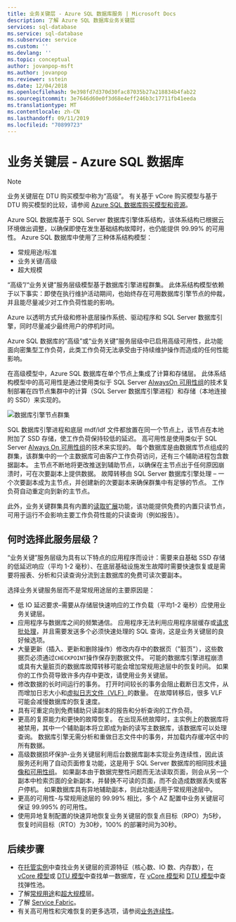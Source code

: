 ```yaml
---
title: 业务关键层 - Azure SQL 数据库服务 | Microsoft Docs
description: 了解 Azure SQL 数据库业务关键层
services: sql-database
ms.service: sql-database
ms.subservice: service
ms.custom: ''
ms.devlang: ''
ms.topic: conceptual
author: jovanpop-msft
ms.author: jovanpop
ms.reviewer: sstein
ms.date: 12/04/2018
ms.openlocfilehash: 9e398fd7d370d30fac87035b27a218834b4fab22
ms.sourcegitcommit: 3e7646d60e0f3d68e4eff246b3c17711fb41eeda
ms.translationtype: MT
ms.contentlocale: zh-CN
ms.lasthandoff: 09/11/2019
ms.locfileid: "70899723"
---
```

# <a name="business-critical-tier---azure-sql-database"></a>业务关键层 - Azure SQL 数据库

> [!NOTE]
> 业务关键层在 DTU 购买模型中称为“高级”。 有关基于 vCore 购买模型与基于 DTU 购买模型的比较，请参阅 [Azure SQL 数据库购买模型和资源](sql-database-purchase-models.md)。

Azure SQL 数据库基于 SQL Server 数据库引擎体系结构，该体系结构已根据云环境做出调整，以确保即使在发生基础结构故障时，也仍能提供 99.99% 的可用性。 Azure SQL 数据库中使用了三种体系结构模型：
- 常规用途/标准 
- 业务关键/高级
- 超大规模

“高级”/“业务关键”服务层级模型基于数据库引擎进程群集。 此体系结构模型依赖于以下事实：即使在执行维护活动期间，也始终存在可用数据库引擎节点的仲裁，并且能尽量减少对工作负荷性能的影响。

Azure 以透明方式升级和修补底层操作系统、驱动程序和 SQL Server 数据库引擎，同时尽量减少最终用户的停机时间。 

Azure SQL 数据库的“高级”或“业务关键”服务层级中已启用高级可用性，此功能面向密集型工作负荷，此类工作负荷无法承受由于持续维护操作而造成的任何性能影响。

在高级模型中，Azure SQL 数据库在单个节点上集成了计算和存储层。 此体系结构模型中的高可用性是通过使用类似于 SQL Server [AlwaysOn 可用性组](https://docs.microsoft.com/sql/database-engine/availability-groups/windows/overview-of-always-on-availability-groups-sql-server)的技术复制部署在四节点集群中的计算（SQL Server 数据库引擎进程）和存储（本地连接的 SSD）来实现的。

![数据库引擎节点群集](media/sql-database-managed-instance/business-critical-service-tier.png)

SQL 数据库引擎进程和底层 mdf/ldf 文件都放置在同一个节点上，该节点在本地附加了 SSD 存储，使工作负荷保持较低的延迟。 高可用性是使用类似于 SQL Server [Always On 可用性组](https://docs.microsoft.com/sql/database-engine/availability-groups/windows/overview-of-always-on-availability-groups-sql-server)的技术来实现的。 每个数据库是由数据库节点组成的群集，该群集中的一个主数据库可由客户工作负荷访问，还有三个辅助进程包含数据副本。 主节点不断地将更改推送到辅助节点，以确保在主节点出于任何原因崩溃时，可在次要副本上提供数据。 故障转移由 SQL Server 数据库引擎处理 – 一个次要副本成为主节点，并创建新的次要副本来确保群集中有足够的节点。 工作负荷自动重定向到新的主节点。

此外，业务关键群集具有内置的[读取扩展](sql-database-read-scale-out.md)功能，该功能提供免费的内置只读节点，可用于运行不会影响主要工作负荷性能的只读查询（例如报告）。

## <a name="when-to-choose-this-service-tier"></a>何时选择此服务层级？

“业务关键”服务层级为具有以下特点的应用程序而设计：需要来自基础 SSD 存储的低延迟响应（平均 1-2 毫秒）、在底层基础设施发生故障时需要快速恢复或是需要将报表、分析和只读查询分流到主数据库的免费可读次要副本。

选择业务关键服务层而不是常规用途层的主要原因是：
-   低 IO 延迟要求–需要从存储层快速响应的工作负载（平均1-2 毫秒）应使用业务关键层。 
-   应用程序与数据库之间的频繁通信。 应用程序无法利用应用程序层缓存或[请求批处理](sql-database-use-batching-to-improve-performance.md)，并且需要发送多个必须快速处理的 SQL 查询，这是业务关键层的良好候选项。
-   大量更新（插入、更新和删除操作）修改内存中的数据页（"脏页"），这些数据页必须通过`CHECKPOINT`操作保存到数据文件。 可能的数据库引擎进程崩溃或具有大量脏页的数据库故障转移可能会增加常规用途层中的恢复时间。 如果你的工作负荷导致许多内存中更改，请使用业务关键层。 
-   修改数据的长时间运行的事务。 打开时间较长的事务会阻止截断日志文件，从而增加日志大小和[虚拟日志文件（VLF）](https://docs.microsoft.com/sql/relational-databases/sql-server-transaction-log-architecture-and-management-guide#physical_arch)的数量。 在故障转移后，很多 VLF 可能会减慢数据库的恢复速度。
-   具有可重定向到免费辅助只读副本的报告和分析查询的工作负荷。
- 更高的复原能力和更快的故障恢复。 在出现系统故障时，主实例上的数据库将被禁用，其中一个辅助副本将立即成为新的读写主数据库，该数据库可以处理查询。 数据库引擎无需分析和重做日志文件中的事务，并加载内存缓冲区中的所有数据。
- 高级数据损坏保护-业务关键层利用后台数据库副本实现业务连续性，因此该服务还利用了自动页面修复功能，这是用于 SQL Server 数据库的相同技术[镜像和可用性组](https://docs.microsoft.com/sql/sql-server/failover-clusters/automatic-page-repair-availability-groups-database-mirroring)。 如果副本由于数据完整性问题而无法读取页面，则会从另一个副本中检索页面的全新副本，并替换不可读的页面，而不会造成数据丢失或客户停机。 如果数据库具有异地辅助副本，则此功能适用于常规用途层中。
- 更高的可用性-与常规用途层的 99.99% 相比，多个 AZ 配置中业务关键层可保证 99.995% 的可用性。
- 使用异地复制配置的快速异地恢复业务关键层的恢复点目标（RPO）为5秒，恢复时间目标（RTO）为30秒，100% 的部署时间为30秒。

## <a name="next-steps"></a>后续步骤

- 在[托管实例](sql-database-managed-instance-resource-limits.md#service-tier-characteristics)中查找业务关键层的资源特征（核心数、IO 数、内存数），在 [vCore 模型](sql-database-vcore-resource-limits-single-databases.md#business-critical-service-tier-for-provisioned-compute)或 [DTU 模型](sql-database-dtu-resource-limits-single-databases.md#premium-service-tier)中查找单一数据库，在 [vCore 模型](sql-database-vcore-resource-limits-elastic-pools.md#business-critical-service-tier-storage-sizes-and-compute-sizes)和 [DTU 模型](sql-database-dtu-resource-limits-elastic-pools.md#premium-elastic-pool-limits)中查找弹性池。
- 了解[常规用途](sql-database-service-tier-general-purpose.md)和[超大规模](sql-database-service-tier-hyperscale.md)层。
- 了解 [Service Fabric](../service-fabric/service-fabric-overview.md)。
- 有关高可用性和灾难恢复的更多选项，请参阅[业务连续性](sql-database-business-continuity.md)。
